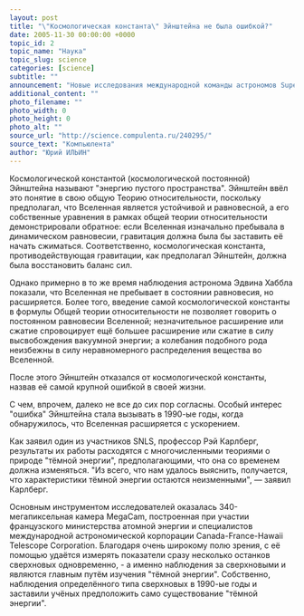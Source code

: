 ```yaml
---
layout: post
title: "\"Космологическая константа\" Эйнштейна не была ошибкой?"
date: 2005-11-30 00:00:00 +0000
topic_id: 2
topic_name: "Наука"
topic_slug: science
categories: [science]
subtitle: ""
announcement: "Новые исследования международной команды астрономов Supernova Legacy Survey (SNLS) показывают, что Эйнштейн, вероятно, зря исключил \"космологическую константу\" из своей Общей теории относительности. Как выяснили участники команды SNLS, включающей астрономов из Франции, Канады, Великобритании и США, пресловутая \"тёмная энергия\", сила, способствующая ускоренному расширению Вселенной, ведёт себя практически точно так же, как и космологическая константа Эйнштейна (с погрешностью в 10%)."
additional_content: ""
photo_filename: ""
photo_width: 0
photo_height: 0
photo_alt: ""
source_url: "http://science.compulenta.ru/240295/"
source_text: "Компьюлента"
author: "Юрий ИЛЬИН"
---
```

Космологической константой (космологической постоянной) Эйнштейна называют "энергию пустого пространства". Эйнштейн ввёл это понятие в свою общую Теорию относительности, поскольку предполагал, что Вселенная является устойчивой и равновесной, а его собственные уравнения в рамках общей теории относительности демонстрировали обратное: если Вселенная изначально пребывала в динамическом равновесии, гравитация должна была бы заставить её начать сжиматься. Соответственно, космологическая константа, противодействующая гравитации, как предполагал Эйнштейн, должна была восстановить баланс сил.

Однако примерно в то же время наблюдения астронома Эдвина Хаббла показали, что Вселенная не пребывает в состоянии равновесия, но расширяется. Более того, введение самой космологической константы в формулы Общей теории относительности не позволяет говорить о постоянном равновесии Вселенной; незначительное расширение или сжатие спровоцирует ещё большее расширение или сжатие в силу высвобождения вакуумной энергии; а колебания подобного рода неизбежны в силу неравномерного распределения вещества во Вселенной.

После этого Эйнштейн отказался от космологической константы, назвав её самой крупной ошибкой в своей жизни.

С чем, впрочем, далеко не все до сих пор согласны. Особый интерес "ошибка" Эйнштейна стала вызывать в 1990-ые годы, когда обнаружилось, что Вселенная расширяется с ускорением.

Как заявил один из участников SNLS, профессор Рэй Карлберг, результаты их работы расходятся с многочисленными теориями о природе "тёмной энергии", предполагающими, что она со временем должна изменяться. "Из всего, что нам удалось выяснить, получается, что характеристики тёмной энергии остаются неизменными", &mdash; заявил Карлберг.

Основным инструментом исследователей оказалась 340-мегапиксельная камера MegaCam, построенная при участии французского министерства атомной энергии и специалистов международной астрономической корпорации Canada-France-Hawaii Telescope Corporation. Благодаря очень широкому полю зрения, с её помощью удаётся измерять показатели сразу несколько останков сверхновых одновременно, - а именно наблюдения за сверхновыми и являются главным путём изучения "тёмной энергии". Собственно, наблюдения определённого типа сверхновых в 1990-ые годы и заставили учёных предположить само существование "тёмной энергии".
